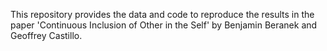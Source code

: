 This repository provides the data and code to reproduce the results in the paper 'Continuous Inclusion of Other in the Self' by Benjamin Beranek and Geoffrey Castillo.
